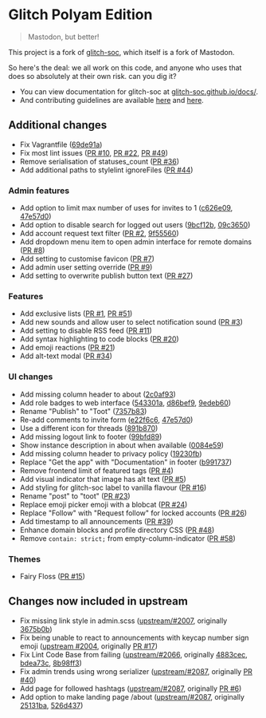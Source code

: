 #  Glitch Polyam Edition  #

>   Mastodon, but better!

This project is a fork of [glitch-soc](https://github.com/glitch-soc/mastodon), which itself is a fork of Mastodon.  

So here's the deal: we all work on this code, and anyone who uses that does so absolutely at their own risk. can you dig it?

- You can view documentation for glitch-soc at [glitch-soc.github.io/docs/](https://glitch-soc.github.io/docs/).
- And contributing guidelines are available [here](CONTRIBUTING.md) and [here](https://glitch-soc.github.io/docs/contributing/).

## Additional changes
- Fix Vagrantfile ([69de91a](https://github.com/polyamspace/mastodon/commit/69de91a94c3e2f19a5c55722c3cdd639a0a6fb9d))
- Fix most lint issues ([PR #10](https://github.com/polyamspace/mastodon/pull/10), [PR #22](https://github.com/polyamspace/mastodon/pull/22), [PR #49](https://github.com/polyamspace/mastodon/pull/49))
- Remove serialisation of statuses_count ([PR #36](https://github.com/polyamspace/mastodon/pull/36))
- Add additional paths to stylelint ignoreFiles ([PR #44](https://github.com/polyamspace/mastodon/pull/44))


### Admin features
- Add option to limit max number of uses for invites to 1 ([c626e09](https://github.com/polyamspace/mastodon/commit/c626e09c3907e0f1a0b1d1f47aadb2dcb50efc29), [47e57d0](https://github.com/polyamspace/mastodon/pull/13/commits/47e57d09c186196316f113f09150150ddfb9c991))
- Add option to disable search for logged out users ([9bcf12b](https://github.com/polyamspace/mastodon/commit/9bcf12bf10e32d41b90f6b0d64613f096f8b8fe7), [09c3650](https://github.com/polyamspace/mastodon/pull/13/commits/09c365022eb7afc80076653d0a852c1a9afcf2ac))
- Add account request text filter ([PR #2](https://github.com/polyamspace/mastodon/pull/2), [9f55560](https://github.com/polyamspace/mastodon/pull/13/commits/9f55560d7ef3ce9e6a42b95faf59bb6529f41d01))
- Add dropdown menu item to open admin interface for remote domains ([PR #8](https://github.com/polyamspace/mastodon/pull/8))
- Add setting to customise favicon ([PR #7](https://github.com/polyamspace/mastodon/pull/7))
- Add admin user setting override ([PR #9](https://github.com/polyamspace/mastodon/pull/9))
- Add setting to overwrite publish button text ([PR #27](https://github.com/polyamspace/mastodon/pull/27))

### Features
- Add exclusive lists ([PR #1](https://github.com/polyamspace/mastodon/pull/1), [PR #51](https://github.com/polyamspace/mastodon/pull/51))
- Add new sounds and allow user to select notification sound ([PR #3](https://github.com/polyamspace/mastodon/pull/3))
- Add setting to disable RSS feed ([PR #11](https://github.com/polyamspace/mastodon/pull/11))
- Add syntax highlighting to code blocks ([PR #20](https://github.com/polyamspace/mastodon/pull/20))
- Add emoji reactions ([PR #21](https://github.com/polyamspace/mastodon/pull/21))
- Add alt-text modal ([PR #34](https://github.com/polyamspace/mastodon/pull/34))

### UI changes
- Add missing column header to about ([2c0af93](https://github.com/polyamspace/mastodon/commit/2c0af93e4e8d969861a978e8fc042b77b25faf6d))
- Add role badges to web interface ([543301a](https://github.com/polyamspace/mastodon/commit/543301a5c09485f91a1ef976f5404182dd2d2354), [d86bef9](https://github.com/polyamspace/mastodon/commit/d86bef912d3a9e76ce79ed5778d83ad60780bcc0), [9edeb60](https://github.com/polyamspace/mastodon/commit/9edeb6087908e21a257854a7424c5e58148e4323))
- Rename "Publish" to "Toot" ([7357b83](https://github.com/polyamspace/mastodon/commit/7357b8379f05182bf64b6f6e420cf5a93f91820e))
- Re-add comments to invite form ([e22f6c6](https://github.com/polyamspace/mastodon/commit/e22f6c69aff4a450220e7c83b8181b7c60fbccd4), [47e57d0](https://github.com/polyamspace/mastodon/pull/13/commits/47e57d09c186196316f113f09150150ddfb9c991))
- Use a different icon for threads ([891b870](https://github.com/polyamspace/mastodon/commit/891b870cec03213a561593d83afad9f77b13beb3))
- Add missing logout link to footer ([99bfd89](https://github.com/polyamspace/mastodon/commit/99bfd89dc9cc54e0c6073e449215e9ef63b84150))
- Show instance description in about when available ([0084e59](https://github.com/polyamspace/mastodon/commit/0084e592f1cb8061738d5ea81e16a1292457c163))
- Add missing column header to privacy policy ([19230fb](https://github.com/polyamspace/mastodon/commit/19230fb7d678ec1a3d4896273491c6c2e4f2ffa3))
- Replace "Get the app" with "Documentation" in footer ([b991737](https://github.com/polyamspace/mastodon/commit/b99173737d85ba5a0f881d688f8203c44646c4f1))
- Remove frontend limit of featured tags ([PR #4](https://github.com/polyamspace/mastodon/pull/4))
- Add visual indicator that image has alt text ([PR #5](https://github.com/polyamspace/mastodon/pull/5))
- Add styling for glitch-soc label to vanilla flavour ([PR #16](https://github.com/polyamspace/mastodon/pull/16))
- Rename "post" to "toot" ([PR #23](https://github.com/polyamspace/mastodon/pull/23))
- Replace emoji picker emoji with a blobcat ([PR #24](https://github.com/polyamspace/mastodon/pull/24))
- Replace "Follow" with "Request follow" for locked accounts ([PR #26](https://github.com/polyamspace/mastodon/pull/26))
- Add timestamp to all announcements ([PR #39](https://github.com/polyamspace/mastodon/pull/39))
- Enhance domain blocks and profile directory CSS ([PR #48](https://github.com/polyamspace/mastodon/pull/48))
- Remove `contain: strict;` from empty-column-indicator ([PR #58](https://github.com/polyamspace/mastodon/pull/58))

### Themes
- Fairy Floss ([PR #15](https://github.com/polyamspace/mastodon/pull/15))

## Changes now included in upstream
- Fix missing link style in admin.scss ([upstream/#2007](https://github.com/glitch-soc/mastodon/pull/2007), originally [3675b0b](https://github.com/polyamspace/mastodon/commit/3675b0b21612441c6dfc33265c44b7059b319f44))
- Fix being unable to react to announcements with keycap number sign emoji ([upstream #2004](https://github.com/glitch-soc/mastodon/pull/2004), originally [PR #17](https://github.com/polyamspace/mastodon/pull/17))
- Fix Lint Code Base from failing ([upstream/#2066](https://github.com/glitch-soc/mastodon/pull/2066), originally [4883cec](https://github.com/polyamspace/mastodon/commit/4883ceca81d5b7909e196727ce75c29fb1c5038f), [bdea73c](https://github.com/polyamspace/mastodon/commit/bdea73c2eea74b704583859b27c7438db5739ac6), [8b98ff3](https://github.com/polyamspace/mastodon/commit/8b98ff35f6eb983bc2f89156b2c33179cbb57449))
- Fix admin trends using wrong serializer ([upstream/#2087](https://github.com/glitch-soc/mastodon/pull/2087), originally [PR #40](https://github.com/polyamspace/mastodon/pull/40))
- Add page for followed hashtags ([upstream/#2087](https://github.com/glitch-soc/mastodon/pull/2087), originally [PR #6](https://github.com/polyamspace/mastodon/pull/6))
- Add option to make landing page /about ([upstream/#2087](https://github.com/glitch-soc/mastodon/pull/2087), originally [25131ba](https://github.com/polyamspace/mastodon/commit/25131baa59caad3976378a91278b6ba30c685274), [526d437](https://github.com/polyamspace/mastodon/pull/13/commits/526d437af2adda52d55701123b4f2e52aa007516))
